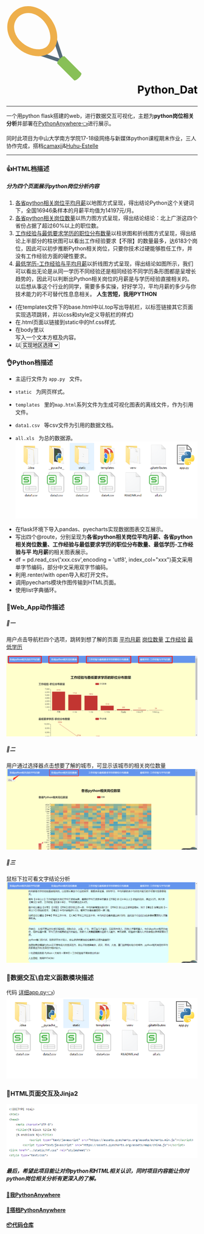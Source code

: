 # <svg t="1578230313391" class="icon" viewBox="0 0 1024 1024" version="1.1" xmlns="http://www.w3.org/2000/svg" p-id="2004" width="200" height="200"><path d="M773.02528 781.265455a23.738182 23.738182 0 0 1-24.273455 5.72509l-301.963636-100.398545a23.645091 23.645091 0 0 1-15.010909-29.928727 23.738182 23.738182 0 0 1 30.021818-14.987637l256.954182 85.434182-85.620364-256.395636a23.714909 23.714909 0 1 1 45.009455-14.987637l100.608 301.312c2.839273 8.517818 0.628364 17.896727-5.725091 24.22691" fill="#546A79" p-id="2005"></path><path d="M616.260189 624.965818c-114.967273 114.990545-339.106909 85.085091-489.448727-65.256727C-12.708538 420.189091-26.741993 223.790545 94.159825 102.865455 215.084916-18.036364 411.483462-4.002909 551.003462 135.517091c150.341818 150.341818 180.247273 374.481455 65.256727 489.448727zM159.439825 168.145455c-85.085091 85.085091-71.377455 222.301091 32.628364 326.306909 111.010909 111.010909 282.088727 142.103273 358.935273 65.256727 76.846545-76.846545 45.754182-247.924364-65.256727-358.935273C381.740916 96.768 244.524916 83.060364 159.439825 168.145455z" fill="#EEAF4B" p-id="2006"></path><path d="M977.895098 986.600727c-26.554182 26.554182-55.249455 40.913455-64.093091 32.069818l-224.372363-224.372363c-8.866909-8.866909 5.492364-37.562182 32.046545-64.116364 26.554182-26.554182 55.249455-40.913455 64.093091-32.046545l224.395636 224.372363c8.843636 8.843636-5.515636 37.538909-32.069818 64.093091" fill="#88C057" p-id="2007"></path></svg><font color="black"><marquee>Python_Data</marquee></font>


---

一个用python flask搭建的web，进行数据交互可视化，主题为<strong>python岗位相关分析</strong>并部署在[PythonAnywhere👈](http://Elaine.pythonanywhere.com/)进行展示。

同时此项目为中山大学南方学院17-18级网络与新媒体python课程期末作业，三人协作完成，搭档[camaxjj](https://github.com/camaxjj/python)&[Huhu-Estelle](https://github.com/Huhu-Estelle/)


---

### 👍HTML档描述
##### 分为四个页面展示python岗位分析内容

1. [各省python相关岗位平均月薪](http://elaine.pythonanywhere.com/)以地图方式呈现，得出结论Python这个关键词下，全国16946条样本的月薪平均值为14197元/月。
2. [各省python相关岗位数量](http://elaine.pythonanywhere.com/effectscatter_symbol)以热力图方式呈现，得出结论结论：北上广浙这四个省份占据了超过60%以上的职位数。
3. [工作经验与最低要求学历的职位分布数量](http://elaine.pythonanywhere.com/pie_base)以柱状图和折线图方式呈现，得出结论上半部分的柱状图可以看出工作经验要求【不限】的数量最多，达6183个岗位，因此可以初步推断Python相关岗位，只要你技术过硬能够胜任工作，并没有工作经验方面的硬性要求。
4. [最低学历-工作经验与平均月薪](http://elaine.pythonanywhere.com/bar)以折线图方式呈现，得出结论如图所示，我们可以看出无论是从同一学历不同经验还是相同经验不同学历条形图都是呈增长趋势的，因此可以判断出Python相关岗位的月薪是与学历经验直接相关的。以后想从事这个行业的同学，需要多多实操，好好学习，平均月薪的多少与你技术能力的不可替代性息息相关。
<strong>人生苦短，我用PYTHON</strong>

* (在templates文件下的base.html中以.top写出导航栏，以<a>标签链接其它页面实现选项跳转，并以css和style定义导航栏的样式)
* 在.html页面以<link href="../static/hf.css" rel="stylesheet"/>链接到static中的hf.css样式.
* 在body里以<aside style>写入一个文本方框及内容。
* 以<select><option>实现地区选择
### 👌Python档描述

- 主运行文件为 `app.py ` 文件。

- `static ` 为网页样式。
 
-  `templates ` 里的`map.html`系列文件为生成可视化图表的离线文件，作为引用文件。
 
-  `data1.csv ` 等csv文件为引用的数据文档。

-  `all.xls ` 为总的数据源。
![文件内容](./readme_images/py.png)

* 在flask环境下导入pandas、pyecharts实现数据图表交互展示。
* 写出四个@route，分别呈现为<strong>各省python相关岗位平均月薪、各省python相关岗位数量、工作经验与最低要求学历的职位分布数量、最低学历-工作经验与平  均月薪</strong>的相关图表展示。
* df = pd.read_csv('xxx.csv',encoding = 'utf8', index_col="xxx")英文采用单字节编码，部分中文采用双字节编码。
* 利用.renter/with open导入和打开文件。
* 调用pyecharts模块作图传输到HTML页面。
* 使用list字典循环。

### 📗Web_App动作描述
##### 🔐一
用户点击导航栏四个选项，跳转到想了解的页面
[平均月薪](http://elaine.pythonanywhere.com/)
[岗位数量](http://elaine.pythonanywhere.com/effectscatter_symbol)
[工作经验](http://elaine.pythonanywhere.com/pie_base)
[最低学历](http://elaine.pythonanywhere.com/bar)

![导航](./readme_images/nav.png)

##### 🔐二
用户通过选择器点击想要了解的城市，可显示该城市的相关岗位数量
![选项](./readme_images/option.png)


##### 🔐三
鼠标下拉可看文字结论分析
![结论](./readme_images/text.png)

### 📝数据交互\自定义函数模块描述

代码
[详细app.py👈](https://github.com/ElaineToto/Python_Data/blob/master/app.py)）
![代码](./readme_images/py.png)

### 🐂HTML页面交互及Jinja2
![交互](./readme_images/jj.png)

##### 最后，希望此项目能让对你python和HTML相关认识，同时项目内容能让你对python岗位相关分析有更深入的了解。

#### [🔗我PythonAnywhere](http://Elaine.pythonanywhere.com/)

#### [🔗搭档PythonAnywhere](http://xjiajian.pythonanywhere.com/)

#### [📦代码仓库](https://github.com/ElaineToto/Python_Data)
